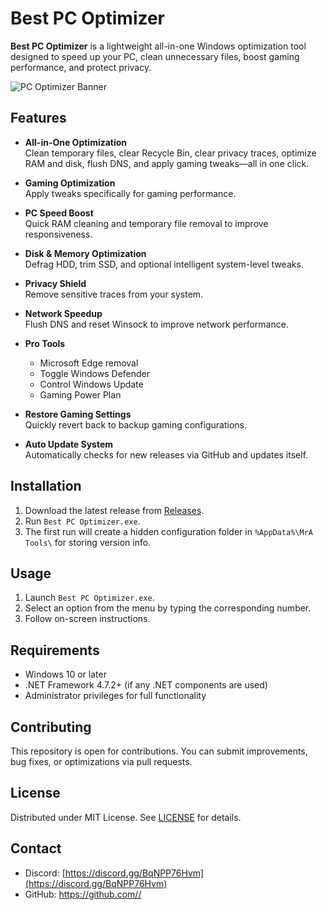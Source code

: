 # Best PC Optimizer

**Best PC Optimizer** is a lightweight all-in-one Windows optimization tool designed to speed up your PC, clean unnecessary files, boost gaming performance, and protect privacy.  

![PC Optimizer Banner](https://raw.githubusercontent.com/<your-user>/<your-repo>/main/banner.png)

## Features

- **All-in-One Optimization**  
  Clean temporary files, clear Recycle Bin, clear privacy traces, optimize RAM and disk, flush DNS, and apply gaming tweaks—all in one click.

- **Gaming Optimization**  
  Apply tweaks specifically for gaming performance.

- **PC Speed Boost**  
  Quick RAM cleaning and temporary file removal to improve responsiveness.

- **Disk & Memory Optimization**  
  Defrag HDD, trim SSD, and optional intelligent system-level tweaks.

- **Privacy Shield**  
  Remove sensitive traces from your system.

- **Network Speedup**  
  Flush DNS and reset Winsock to improve network performance.

- **Pro Tools**  
  - Microsoft Edge removal  
  - Toggle Windows Defender  
  - Control Windows Update  
  - Gaming Power Plan  

- **Restore Gaming Settings**  
  Quickly revert back to backup gaming configurations.

- **Auto Update System**  
  Automatically checks for new releases via GitHub and updates itself.

## Installation

1. Download the latest release from [Releases](https://github.com/<your-user>/<your-repo>/releases).  
2. Run `Best PC Optimizer.exe`.  
3. The first run will create a hidden configuration folder in `%AppData%\MrA Tools\` for storing version info.

## Usage

1. Launch `Best PC Optimizer.exe`.  
2. Select an option from the menu by typing the corresponding number.  
3. Follow on-screen instructions.  

## Requirements

- Windows 10 or later  
- .NET Framework 4.7.2+ (if any .NET components are used)  
- Administrator privileges for full functionality

## Contributing

This repository is open for contributions. You can submit improvements, bug fixes, or optimizations via pull requests.

## License

Distributed under MIT License. See [LICENSE](LICENSE) for details.

## Contact

- Discord: [https://discord.gg/BqNPP76Hvm](https://discord.gg/BqNPP76Hvm)  
- GitHub: [https://github.com/<your-user>/<your-repo>](https://github.com/<your-user>/<your-repo>)
